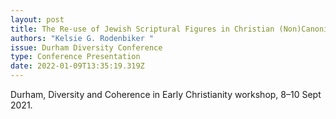 ```yaml
---
layout: post
title: The Re-use of Jewish Scriptural Figures in Christian (Non)Canonical Texts
authors: "Kelsie G. Rodenbiker "
issue: Durham Diversity Conference
type: Conference Presentation
date: 2022-01-09T13:35:19.319Z
---
```

Durham, Diversity and Coherence in Early Christianity workshop, 8–10 Sept 2021.